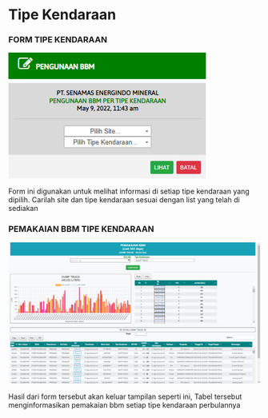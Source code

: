 # Tipe Kendaraan

### FORM TIPE KENDARAAN

![](../../.gitbook/assets/bbm-tipe-kendaraan.PNG)

Form ini digunakan untuk melihat informasi di setiap tipe kendaraan yang dipilih. Carilah site dan tipe kendaraan sesuai dengan list yang telah di sediakan

### PEMAKAIAN BBM TIPE KENDARAAN

![](<../../.gitbook/assets/Screenshot (10).png>)

Hasil dari form tersebut akan keluar tampilan seperti ini, Tabel tersebut menginformasikan pemakaian bbm setiap tipe kendaraan perbulannya
